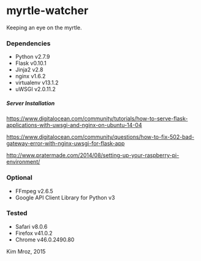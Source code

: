 # myrtle-watcher

Keeping an eye on the myrtle.

### Dependencies
* Python v2.7.9
* Flask v0.10.1
* Jinja2 v2.8
* nginx v1.6.2
* virtualenv v13.1.2
* uWSGI v2.0.11.2
 
##### Server Installation
https://www.digitalocean.com/community/tutorials/how-to-serve-flask-applications-with-uwsgi-and-nginx-on-ubuntu-14-04

https://www.digitalocean.com/community/questions/how-to-fix-502-bad-gateway-error-with-nginx-uwsgi-for-flask-app

http://www.pratermade.com/2014/08/setting-up-your-raspberry-pi-environment/

### Optional
* FFmpeg v2.6.5
* Google API Client Library for Python v3

### Tested
* Safari v8.0.6
* Firefox v41.0.2
* Chrome v46.0.2490.80


Kim Mroz, 2015
